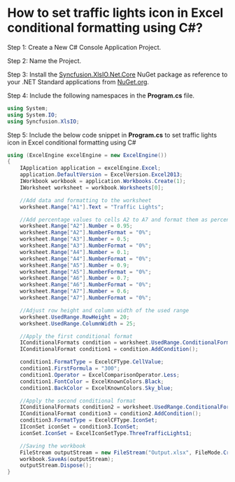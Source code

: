 # How to set traffic lights icon in Excel conditional formatting using C#?

Step 1: Create a New C# Console Application Project.

Step 2: Name the Project.

Step 3: Install the [Syncfusion.XlsIO.Net.Core](https://www.nuget.org/packages/Syncfusion.XlsIO.Net.Core) NuGet package as reference to your .NET Standard applications from [NuGet.org](https://www.nuget.org).

Step 4: Include the following namespaces in the **Program.cs** file.

```csharp
using System;
using System.IO;
using Syncfusion.XlsIO;
```

Step 5: Include the below code snippet in **Program.cs** to set traffic lights icon in Excel conditional formatting using C# 
```csharp
using (ExcelEngine excelEngine = new ExcelEngine())
{
    IApplication application = excelEngine.Excel;
    application.DefaultVersion = ExcelVersion.Excel2013;
    IWorkbook workbook = application.Workbooks.Create(1);
    IWorksheet worksheet = workbook.Worksheets[0];

    //Add data and formatting to the worksheet
    worksheet.Range["A1"].Text = "Traffic Lights";

    //Add percentage values to cells A2 to A7 and format them as percentages
    worksheet.Range["A2"].Number = 0.95;
    worksheet.Range["A2"].NumberFormat = "0%";
    worksheet.Range["A3"].Number = 0.5;
    worksheet.Range["A3"].NumberFormat = "0%";
    worksheet.Range["A4"].Number = 0.1;
    worksheet.Range["A4"].NumberFormat = "0%";
    worksheet.Range["A5"].Number = 0.9;
    worksheet.Range["A5"].NumberFormat = "0%";
    worksheet.Range["A6"].Number = 0.7;
    worksheet.Range["A6"].NumberFormat = "0%";
    worksheet.Range["A7"].Number = 0.6;
    worksheet.Range["A7"].NumberFormat = "0%";

    //Adjust row height and column width of the used range
    worksheet.UsedRange.RowHeight = 20;
    worksheet.UsedRange.ColumnWidth = 25;

    //Apply the first conditional format
    IConditionalFormats condition = worksheet.UsedRange.ConditionalFormats;
    IConditionalFormat condition1 = condition.AddCondition();

    condition1.FormatType = ExcelCFType.CellValue;
    condition1.FirstFormula = "300";
    condition1.Operator = ExcelComparisonOperator.Less;
    condition1.FontColor = ExcelKnownColors.Black;
    condition1.BackColor = ExcelKnownColors.Sky_blue;

    //Apply the second conditional format
    IConditionalFormats condition2 = worksheet.UsedRange.ConditionalFormats;
    IConditionalFormat condition3 = condition2.AddCondition();
    condition3.FormatType = ExcelCFType.IconSet;
    IIconSet iconSet = condition3.IconSet;
    iconSet.IconSet = ExcelIconSetType.ThreeTrafficLights1;

    //Saving the workbook
    FileStream outputStream = new FileStream("Output.xlsx", FileMode.Create, FileAccess.Write);
    workbook.SaveAs(outputStream);
    outputStream.Dispose();
}
```

